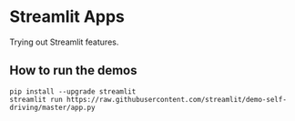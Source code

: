 # Streamlit Apps

Trying out Streamlit features.


## How to run the demos
```
pip install --upgrade streamlit
streamlit run https://raw.githubusercontent.com/streamlit/demo-self-driving/master/app.py
```
